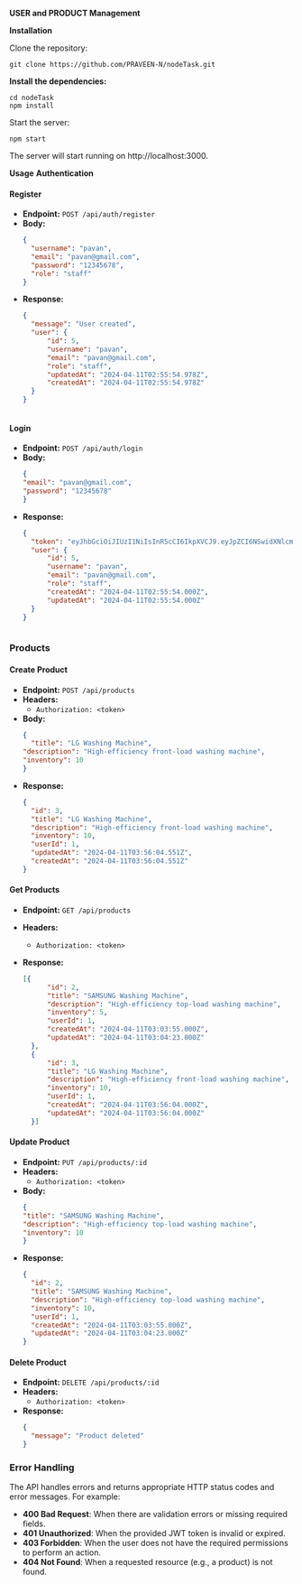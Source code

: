 **USER and PRODUCT Management**

**Installation**

Clone the repository:
```
git clone https://github.com/PRAVEEN-N/nodeTask.git
```
**Install the dependencies:**

```
cd nodeTask
npm install
```
Start the server:

```
npm start
```
The server will start running on http://localhost:3000.

**Usage**
**Authentication**

#### Register
- **Endpoint:** `POST /api/auth/register`
- **Body:**
  ```json
  {
    "username": "pavan",
    "email": "pavan@gmail.com",
    "password": "12345678",
    "role": "staff"
  }
- **Response:**
  ```json
  {
    "message": "User created",
    "user": {
        "id": 5,
        "username": "pavan",
        "email": "pavan@gmail.com",
        "role": "staff",
        "updatedAt": "2024-04-11T02:55:54.978Z",
        "createdAt": "2024-04-11T02:55:54.978Z"
    }
  }



#### Login
- **Endpoint:** `POST /api/auth/login`
- **Body:**
  ```json
  {
  "email": "pavan@gmail.com",
  "password": "12345678"
  }

  
- **Response:**
  ```json
  {
    "token": "eyJhbGciOiJIUzI1NiIsInR5cCI6IkpXVCJ9.eyJpZCI6NSwidXNlcm5hbWUiOiJwYXZhbiIsImVtYWlsIjoicGF2YW5AZ21haWwuY29tIiwicm9sZSI6InN0YWZmIiwiaWF0IjoxNzEyODA0NjkxLCJleHAiOjE3MTI4MDgyOTF9.B9dWbROZiRuaeL4U_pA_RlDEL2US3GRYEJCKWzSvkVo",
    "user": {
        "id": 5,
        "username": "pavan",
        "email": "pavan@gmail.com",
        "role": "staff",
        "createdAt": "2024-04-11T02:55:54.000Z",
        "updatedAt": "2024-04-11T02:55:54.000Z"
    }
  }



### Products

#### Create Product
- **Endpoint:** `POST /api/products`
- **Headers:**
  - `Authorization: <token>`
- **Body:**
  ```json
  {
    "title": "LG Washing Machine",
  "description": "High-efficiency front-load washing machine",
  "inventory": 10
  }
- **Response:**
  ```json
  {
    "id": 3,
    "title": "LG Washing Machine",
    "description": "High-efficiency front-load washing machine",
    "inventory": 10,
    "userId": 1,
    "updatedAt": "2024-04-11T03:56:04.551Z",
    "createdAt": "2024-04-11T03:56:04.551Z"
  }

#### Get Products
- **Endpoint:** `GET /api/products`
- **Headers:**
  - `Authorization: <token>`
  
- **Response:**
  ```json
  [{
        "id": 2,
        "title": "SAMSUNG Washing Machine",
        "description": "High-efficiency top-load washing machine",
        "inventory": 5,
        "userId": 1,
        "createdAt": "2024-04-11T03:03:55.000Z",
        "updatedAt": "2024-04-11T03:04:23.000Z"
    },
    {
        "id": 3,
        "title": "LG Washing Machine",
        "description": "High-efficiency front-load washing machine",
        "inventory": 10,
        "userId": 1,
        "createdAt": "2024-04-11T03:56:04.000Z",
        "updatedAt": "2024-04-11T03:56:04.000Z"
    }]

#### Update Product
- **Endpoint:** `PUT /api/products/:id`
- **Headers:**
  - `Authorization: <token>`
- **Body:**
  ```json
  {
  "title": "SAMSUNG Washing Machine",
  "description": "High-efficiency top-load washing machine",
  "inventory": 10
  }
- **Response:**
  ```json
  {
    "id": 2,
    "title": "SAMSUNG Washing Machine",
    "description": "High-efficiency top-load washing machine",
    "inventory": 10,
    "userId": 1,
    "createdAt": "2024-04-11T03:03:55.000Z",
    "updatedAt": "2024-04-11T03:04:23.000Z"
  }

#### Delete Product
- **Endpoint:** `DELETE /api/products/:id`
- **Headers:**
  - `Authorization: <token>`
- **Response:**
  ```json
  {
    "message": "Product deleted"
  }
  
### Error Handling
The API handles errors and returns appropriate HTTP status codes and error messages. For example:
  - **400 Bad Request**: When there are validation errors or missing required fields.
  - **401 Unauthorized**: When the provided JWT token is invalid or expired.
  - **403 Forbidden**: When the user does not have the required permissions to perform an action.
  - **404 Not Found**: When a requested resource (e.g., a product) is not found.

